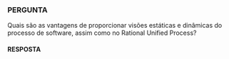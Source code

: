 ### PERGUNTA

Quais são as vantagens de proporcionar visões estáticas e dinâmicas do processo de software, assim como no Rational Unified Process?

#### RESPOSTA
